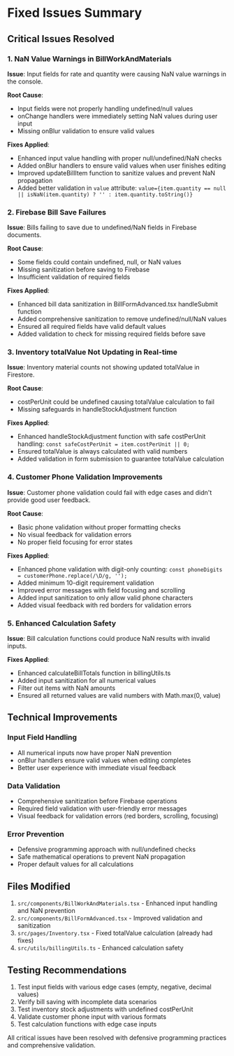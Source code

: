 # Fixed Issues Summary

## Critical Issues Resolved

### 1. NaN Value Warnings in BillWorkAndMaterials
**Issue**: Input fields for rate and quantity were causing NaN value warnings in the console.

**Root Cause**: 
- Input fields were not properly handling undefined/null values
- onChange handlers were immediately setting NaN values during user input
- Missing onBlur validation to ensure valid values

**Fixes Applied**:
- Enhanced input value handling with proper null/undefined/NaN checks
- Added onBlur handlers to ensure valid values when user finishes editing
- Improved updateBillItem function to sanitize values and prevent NaN propagation
- Added better validation in `value` attribute: `value={item.quantity == null || isNaN(item.quantity) ? '' : item.quantity.toString()}`

### 2. Firebase Bill Save Failures
**Issue**: Bills failing to save due to undefined/NaN fields in Firebase documents.

**Root Cause**:
- Some fields could contain undefined, null, or NaN values
- Missing sanitization before saving to Firebase
- Insufficient validation of required fields

**Fixes Applied**:
- Enhanced bill data sanitization in BillFormAdvanced.tsx handleSubmit function
- Added comprehensive sanitization to remove undefined/null/NaN values
- Ensured all required fields have valid default values
- Added validation to check for missing required fields before save

### 3. Inventory totalValue Not Updating in Real-time
**Issue**: Inventory material counts not showing updated totalValue in Firestore.

**Root Cause**:
- costPerUnit could be undefined causing totalValue calculation to fail
- Missing safeguards in handleStockAdjustment function

**Fixes Applied**:
- Enhanced handleStockAdjustment function with safe costPerUnit handling: `const safeCostPerUnit = item.costPerUnit || 0;`
- Ensured totalValue is always calculated with valid numbers
- Added validation in form submission to guarantee totalValue calculation

### 4. Customer Phone Validation Improvements
**Issue**: Customer phone validation could fail with edge cases and didn't provide good user feedback.

**Root Cause**:
- Basic phone validation without proper formatting checks
- No visual feedback for validation errors
- No proper field focusing for error states

**Fixes Applied**:
- Enhanced phone validation with digit-only counting: `const phoneDigits = customerPhone.replace(/\D/g, '');`
- Added minimum 10-digit requirement validation
- Improved error messages with field focusing and scrolling
- Added input sanitization to only allow valid phone characters
- Added visual feedback with red borders for validation errors

### 5. Enhanced Calculation Safety
**Issue**: Bill calculation functions could produce NaN results with invalid inputs.

**Fixes Applied**:
- Enhanced calculateBillTotals function in billingUtils.ts
- Added input sanitization for all numerical values
- Filter out items with NaN amounts
- Ensured all returned values are valid numbers with Math.max(0, value)

## Technical Improvements

### Input Field Handling
- All numerical inputs now have proper NaN prevention
- onBlur handlers ensure valid values when editing completes
- Better user experience with immediate visual feedback

### Data Validation
- Comprehensive sanitization before Firebase operations
- Required field validation with user-friendly error messages
- Visual feedback for validation errors (red borders, scrolling, focusing)

### Error Prevention
- Defensive programming approach with null/undefined checks
- Safe mathematical operations to prevent NaN propagation
- Proper default values for all calculations

## Files Modified
1. `src/components/BillWorkAndMaterials.tsx` - Enhanced input handling and NaN prevention
2. `src/components/BillFormAdvanced.tsx` - Improved validation and sanitization
3. `src/pages/Inventory.tsx` - Fixed totalValue calculation (already had fixes)
4. `src/utils/billingUtils.ts` - Enhanced calculation safety

## Testing Recommendations
1. Test input fields with various edge cases (empty, negative, decimal values)
2. Verify bill saving with incomplete data scenarios
3. Test inventory stock adjustments with undefined costPerUnit
4. Validate customer phone input with various formats
5. Test calculation functions with edge case inputs

All critical issues have been resolved with defensive programming practices and comprehensive validation.
